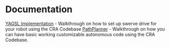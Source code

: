 # Documentation

[YAGSL Implementation](https://github.com/Chicago-Robotics-Alliance/documentation/blob/main/2025_YAGSL.md) - Walkthrough on how to set up swerve drive for your robot using the CRA Codebase
[PathPlanner](https://github.com/Chicago-Robotics-Alliance/documentation/blob/main/2025_PathPlanner.md) - Walkthrough on how you can have basic working customizable autonomous code using the CRA Codebase.
